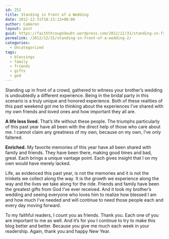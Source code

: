 ```yaml
---
id: 252
title: Standing in Front of a Wedding
date: 2012-12-31T18:13:13+00:00
author: Cameron
layout: post
guid: https://faiththroughdoubt.wordpress.com/2012/12/31/standing-in-front-of-a-wedding/
permalink: /2012/12/31/standing-in-front-of-a-wedding-2/
categories:
  - Uncategorized
tags:
  - blessings
  - family
  - friends
  - gifts
  - god
---
```

Standing up in front of a crowd, gathered to witness your brother’s wedding is undoubtedly a different experience. Being in the bridal party in this scenario is a truly unique and honored experience. Both of these realities of this past weekend got me to thinking about the experiences I’ve shared with my own friends and loved ones and how important they all are.

**A life less lived.** That’s life without these people. The triumphs particularly of this past year have all been with the direct help of those who care about me. I cannot claim any greatness of my own, because on my own, I’ve only faltered.

**Enriched.** My favorite memories of this year have all been shared with family and friends. They have been there, making good times and bad, great. Each brings a unique vantage point. Each gives insight that I on my own would have merely lacked.

Life, as evidenced this past year, is not the memories and it is not the trinkets we collect along the way. It is the growth we experience along the way and the lives we take along for the ride. Friends and family have been the greatest gifts from God I’ve ever received. And it took my brother’s wedding and seeing everyone who loves him to realize how blessed I am and how much I’ve needed and will continue to need those people each and every day moving forward.

To my faithful readers, I count you as friends. Thank you. Each one of you are important to me as well. And it’s for you I continue to try to make this blog better and better. Because you give me much each week in your readership. Again, thank you and happy New Year.